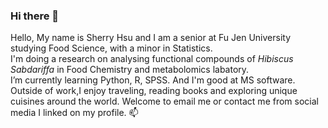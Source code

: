 ### Hi there 👋
Hello, My name is Sherry Hsu and I am a senior at Fu Jen University studying Food Science, with a minor in Statistics.      
I'm doing a research on analysing functional compounds of _Hibiscus Sabdariffa_ in Food Chemistry and metabolomics labatory.   
I’m currently learning Python, R, SPSS. And I'm good at MS software.    
Outside of work,I enjoy traveling, reading books and exploring unique cuisines around the world.
Welcome to email me or contact me from social media I linked on my profile. 📫 
